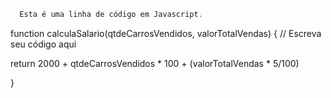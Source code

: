 ~~~Javascript
  Esta é uma linha de código em Javascript.
~~~

function calculaSalario(qtdeCarrosVendidos, valorTotalVendas) {
 // Escreva seu código aqui
 
  return 2000 + qtdeCarrosVendidos * 100 + (valorTotalVendas * 5/100)

}
